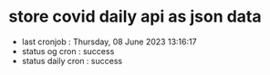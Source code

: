 # store covid daily api as json data

- last cronjob : Thursday, 08 June 2023 13:16:17
- status og cron : success
- status daily cron : success
      
      